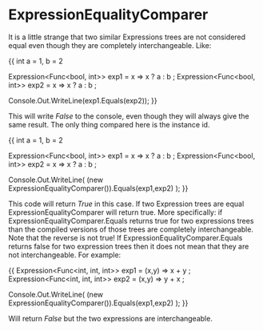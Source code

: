 # ExpressionEqualityComparer

It is a little strange that two similar Expressions trees are not considered equal even though they are completely interchangeable. Like:

{{
int a = 1, b = 2

Expression<Func<bool, int>> exp1 = x => x ? a : b ;
Expression<Func<bool, int>> exp2 = x => x ? a : b ;

Console.Out.WriteLine(exp1.Equals(exp2));
}}

This will write _False_ to the console, even though they will always give the same result. The only thing compared here is the instance id.

{{
int a = 1, b = 2

Expression<Func<bool, int>> exp1 = x => x ? a : b ;
Expression<Func<bool, int>> exp2 = x => x ? a : b ;

Console.Out.WriteLine(  (new ExpressionEqualityComparer()).Equals(exp1,exp2) );
}}

This code will return _True_ in this case. If two Expression trees are equal ExpressionEqualityComparer will return true.
More specifically: if ExpressionEqualityComparer.Equals returns true for two expressions trees than the compiled versions of those
trees are completely interchangeable. Note that the reverse is not true! If ExpressionEqualityComparer.Equals returns false for two expression trees then it does not mean that they are not interchangeable. For example:

{{
Expression<Func<int, int, int>> exp1 = (x,y) => x + y ;
Expression<Func<int, int, int>> exp2 = (x,y) => y + x ;

Console.Out.WriteLine(  (new ExpressionEqualityComparer()).Equals(exp1,exp2) );
}}

Will return _False_ but the two expressions are interchangeable.
